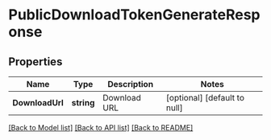 # PublicDownloadTokenGenerateResponse

## Properties
Name | Type | Description | Notes
------------ | ------------- | ------------- | -------------
**DownloadUrl** | **string** | Download URL | [optional] [default to null]

[[Back to Model list]](../README.md#documentation-for-models) [[Back to API list]](../README.md#documentation-for-api-endpoints) [[Back to README]](../README.md)

